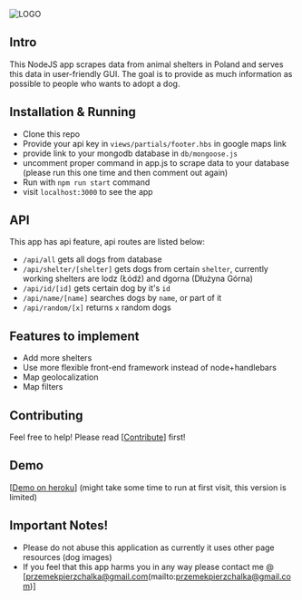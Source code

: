 ![LOGO](https://raw.githubusercontent.com/Websited/dogs4adopt/master/public/images/logo.png)

## Intro

This NodeJS app scrapes data from animal shelters in Poland and serves this data in user-friendly GUI. The goal is to provide as much information as possible to people who wants to adopt a dog.

## Installation & Running

- Clone this repo
- Provide your api key in `views/partials/footer.hbs` in google maps link
- provide link to your mongodb database in `db/mongoose.js`
- uncomment proper command in app.js to scrape data to your database (please run this one time and then comment out again)
- Run with `npm run start` command
- visit `localhost:3000` to see the app

## API

This app has api feature, api routes are listed below:

- `/api/all` gets all dogs from database
- `/api/shelter/[shelter]` gets dogs from certain `shelter`, currently working shelters are lodz (Łódź) and dgorna (Dłużyna Górna)
- `/api/id/[id]` gets certain dog by it's `id`
- `/api/name/[name]` searches dogs by `name`, or part of it
- `/api/random/[x]` returns `x` random dogs


## Features to implement

- Add more shelters
- Use more flexible front-end framework instead of node+handlebars
- Map geolocalization
- Map filters

## Contributing

Feel free to help!
Please read [[Contribute](CONTRIBUTING.md)] first!

## Demo

[[Demo on heroku](http://dogs4dopt.herokuapp.com)] (might take some time to run at first visit, this version is limited)

## Important Notes!
- Please do not abuse this application as currently it uses other page resources (dog images)
- If you feel that this app harms you in any way please contact me @ [przemekpierzchalka@gmail.com(mailto:przemekpierzchalka@gmail.com)]
